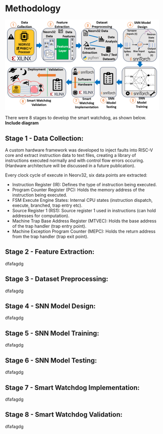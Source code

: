 # Methodology

![](../Images/Methodology.PNG)

There were 8 stages to develop the smart watchdog, as shown below. **Include diagram**

## **Stage 1 - Data Collection**:

A custom hardware framework was developed to inject faults into RISC-V core and extract instruction data to text files, creating a library of instructions executed normally and with control flow errors occuring. (Hardware architecture will be discussed in a future publication).

Every clock cycle of execute in Neorv32, six data points are extracted:

* Instruction Register (IR): Defines the type of instruction being executed.
* Program Counter Register (PC): Holds the memory address of the instruction being executed.
* FSM Execute Engine States: Internal CPU states (instruction dispatch, execute, branched, trap entry etc).
* Source Register 1 (RS1): Source register 1 used in instructions (can hold addresses for computation).
* Machine Trap Base Address Register (MTVEC): Holds the base address of the trap handler (trap entry point).
* Machine Exception Program Counter (MEPC): Holds the return address from the trap handler (trap exit point).

## **Stage 2 - Feature Extraction**:

dfafagdg

## **Stage 3 - Dataset Preprocessing**:

dfafagdg

## **Stage 4 - SNN Model Design**:

dfafagdg

## **Stage 5 - SNN Model Training**:

dfafagdg

## **Stage 6 - SNN Model Testing**:

dfafagdg

## **Stage 7 - Smart Watchdog Implementation**:

dfafagdg

## **Stage 8 - Smart Watchdog Validation**:

dfafagdg
